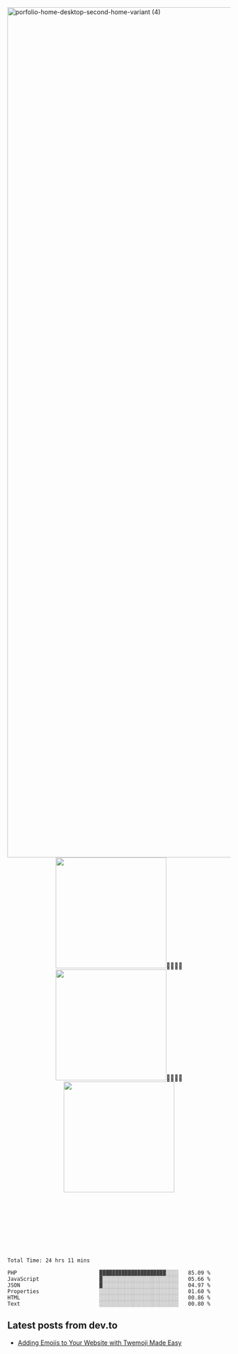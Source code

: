 <img width="1920" alt="porfolio-home-desktop-second-home-variant (4)" src="https://user-images.githubusercontent.com/44812120/231556360-1ee1d327-1a45-4bda-a93d-dd32a34149e4.png">

<div align="center">
<img width="250rem" src="https://user-images.githubusercontent.com/44812120/231559120-e89b8a77-72d1-4e31-b706-a65e06fddabe.png">᲼᲼᲼᲼<img width="250rem" src="https://user-images.githubusercontent.com/44812120/231559120-e89b8a77-72d1-4e31-b706-a65e06fddabe.png">᲼᲼᲼᲼<img width="250rem" src="https://user-images.githubusercontent.com/44812120/231559120-e89b8a77-72d1-4e31-b706-a65e06fddabe.png"> 

  
 </div>
 
 
 
 
 
 <br><br><br><br><br><br><br>
<!--START_SECTION:waka-->

```text
Total Time: 24 hrs 11 mins

PHP                          ▓▓▓▓▓▓▓▓▓▓▓▓▓▓▓▓▓▓▓▓▓░░░░   85.09 %
JavaScript                   ▓░░░░░░░░░░░░░░░░░░░░░░░░   05.66 %
JSON                         ▓░░░░░░░░░░░░░░░░░░░░░░░░   04.97 %
Properties                   ░░░░░░░░░░░░░░░░░░░░░░░░░   01.60 %
HTML                         ░░░░░░░░░░░░░░░░░░░░░░░░░   00.86 %
Text                         ░░░░░░░░░░░░░░░░░░░░░░░░░   00.80 %
```

<!--END_SECTION:waka-->

## Latest posts from dev.to
<!-- MEDIUM-STORY-LIST:START -->
- [Adding Emojis to Your Website with Twemoji Made Easy](https://dev.to/danielsebesta/adding-emojis-to-your-website-with-twemoji-made-easy-mc8)
<!-- MEDIUM-STORY-LIST:END -->

